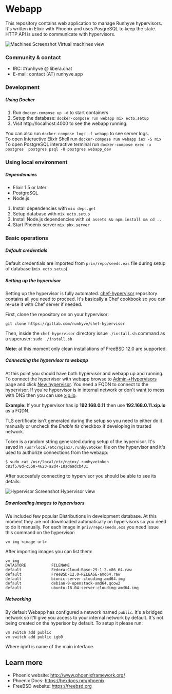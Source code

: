 # Webapp

This repository contains web application to manage Runhyve hypervisors. It's written in Elixir with Phoenix and uses PosgreSQL to keep the state.
HTTP API is used to communicate with hypervisors. 

![Machines Screenshot](https://gitlab.com/runhyve/webapp/raw/master/assets/static/images/screenshot-machines.png)
Virtual machines view

### Community & contact

 * IRC: #runhyve @ libera.chat
 * E-mail: contact (AT) runhyve.app

### Development

##### Using Docker
1. Run `docker-compose up -d` to start containers
2. Setup the database: `docker-compose run webapp mix ecto.setup`
3. Visit http://localhost:4000 to see the webapp running.

You can also run `docker-compose logs -f webapp` to see server logs.<br>
To open Interactive Elixir Shell run `docker-compose run webapp iex -S mix`<br>
To open PostgreSQL interactive terminal run `docker-compose exec -u postgres  postgres psql -U postgres webapp_dev`


### Using local environment

##### Dependencies

- Elixir 1.5 or later
- PostgreSQL
- Node.js

1. Install dependencies with `mix deps.get`
2. Setup database with `mix ecto.setup`
3. Install Node.js dependencies with `cd assets && npm install && cd ..`
4. Start Phoenix server `mix phx.server`

### Basic operations

##### Default credentials

Default credentials are imported from `priv/repo/seeds.exs` file during setup of database (`mix ecto.setup`).

##### Setting up the hypervisor

Setting up the hypervisor is fully automated. [chef-hypervisor](https://gitlab.com/runhyve/chef-hypervisor) repository
contains all you need to proceed. It's basically a Chef cookbook so you can re-use it with Chef server if needed.

First, clone the repository on on your hypervisor:

```
git clone https://gitlab.com/runhyve/chef-hypervisor
```

Then, inside the `chef-hypervisor` directory issue `./install.sh` command as a superuser:
```sudo ./install.sh```

**Note**: at this moment only clean installations of FreeBSD 12.0 are supported.

##### Connecting the hypervisor to webapp

At this point you should have both hypervisor and webapp up and running. To connect the hypervisor with webapp browse to
[Admin->Hypervisors](http://localhost:4000/admin/hypervisors) page and click [New hypervisor](http://localhost:4000/admin/hypervisors/new).
You need a FQDN to connect to the hypervisor. If you're hypervisor is in internal network or don't want to mess with DNS then you can use [xip.io](http://xip.io/).

**Example:**
If your hypervisor has ip **192.168.0.11** then use **192.168.0.11.xip.io** as a FQDN.

TLS certificate isn't generated during the setup so you need to either do it manually or uncheck the _Enable tls_ checkbox if developing in trusted network.

Token is a random string generated during setup of the hypervisor. It's saved in `/usr/local/etc/nginx/.runhyvetoken` file on the hypervisor and it's used to authorize connections from the webapp:
```
$ sudo cat /usr/local/etc/nginx/.runhyvetoken
c81f578d-c558-4623-a2d4-10ada9dcb431
```
After succesfuly connecting to hypervisor you should be able to see its details:

![Hypervisor Screenshot](https://gitlab.com/runhyve/webapp/raw/master/assets/static/images/screenshot-hypervisor.png)
Hypervisor view

##### Downloading images to hypervisors

We included few popular Distributions in development database. At this moment they are not
downloaded automatically on hypervisors so you need to do it manually.
For each image in `priv/repo/seeds.exs` you need issue this command on the hypervisor:
```
vm img <image url>
``` 

After importing images you can list them:
```
vm img
DATASTORE           FILENAME
default             Fedora-Cloud-Base-29-1.2.x86_64.raw
default             FreeBSD-12.0-RELEASE-amd64.raw
default             bionic-server-cloudimg-amd64.img
default             debian-9-openstack-amd64.qcow2
default             ubuntu-18.04-server-cloudimg-amd64.img
```

##### Networking

By default Webapp has configured a network named `public`. It's a bridged network so it'll give you access to your internal network by default.
It's not being created on the hyperisor by default. To setup it please run:

```
vm switch add public
vm switch add public igb0
``` 
Where igb0 is name of the main interface.

## Learn more

  * Phoenix website: http://www.phoenixframework.org/
  * Phoenix Docs: https://hexdocs.pm/phoenix
  * FreeBSD website: https://freebsd.org
